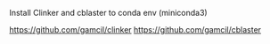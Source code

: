 Install Clinker and cblaster to conda env (miniconda3)

https://github.com/gamcil/clinker
https://github.com/gamcil/cblaster
